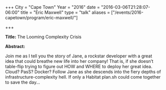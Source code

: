 +++
City = "Cape Town"
Year = "2016"
date = "2016-03-06T21:28:07-06:00"
title = "Eric Maxwell"
type = "talk"
aliases = ["/events/2016-capetown/program/eric-maxwell/"]

+++

<div class="col-12">
<p><strong>Title:</strong> The Looming Complexity Crisis</p>

<p><strong>Abstract:</strong></p>

<p>Join me as I tell you the story of Jane, a rockstar developer with a great idea that could breathe new life into her company! That is, if she doesn’t table-flip trying to figure out HOW and WHERE to deploy her great idea. Cloud? PasS? Docker? Follow Jane as she descends into the fiery depths of infrastructure-complexity hell. If only a Habitat plan.sh could come together to save the day...</p>

</div>

